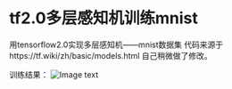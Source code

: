 # tf2.0多层感知机训练mnist
用tensorflow2.0实现多层感知机——mnist数据集
代码来源于https://tf.wiki/zh/basic/models.html 自己稍微做了修改。

训练结果：
![Image text](https://github.com/zhangdanfeng888/tf2.0_mnist_MLP/blob/master/result.jpg)
